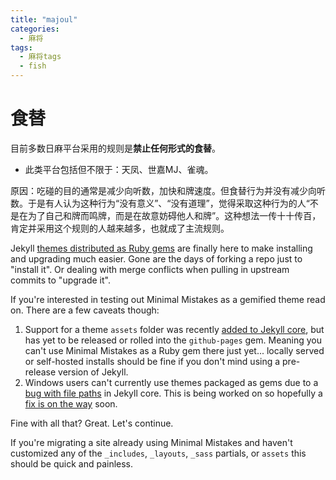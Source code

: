 ```yaml
---
title: "majoul"
categories:
  - 麻将
tags:
  - 麻将tags
  - fish
---
```

# 食替

目前多数日麻平台采用的规则是**禁止任何形式的食替**。

- 此类平台包括但不限于：天凤、世嘉MJ、雀魂。

原因：吃碰的目的通常是减少向听数，加快和牌速度。但食替行为并没有减少向听数。于是有人认为这种行为“没有意义”、“没有道理”，觉得采取这种行为的人“不是在为了自己和牌而鸣牌，而是在故意妨碍他人和牌”。这种想法一传十十传百，肯定并采用这个规则的人越来越多，也就成了主流规则。

Jekyll [themes distributed as Ruby gems](http://jekyllrb.com/docs/themes/) are finally here to make installing and upgrading much easier. Gone are the days of forking a repo just to "install it". Or dealing with merge conflicts when pulling in upstream commits to "upgrade it".

If you're interested in testing out Minimal Mistakes as a gemified theme read on. There are a few caveats though:

1. Support for a theme `assets` folder was recently [added to Jekyll core](https://github.com/jekyll/jekyll/pull/5364), but has yet to be released or rolled into the `github-pages` gem. Meaning you can't use Minimal Mistakes as a Ruby gem there just yet... locally served or self-hosted installs should be fine if you don't mind using a pre-release version of Jekyll. 
2. Windows users can't currently use themes packaged as gems due to a [bug with file paths](https://github.com/jekyll/jekyll/issues/5192) in Jekyll core. This is being worked on so hopefully a [fix is on the way](https://github.com/jekyll/jekyll/pull/5256) soon.

Fine with all that? Great. Let's continue.

If you're migrating a site already using Minimal Mistakes and haven't customized any of the `_includes`, `_layouts`, `_sass` partials, or `assets` this should be quick and painless.

